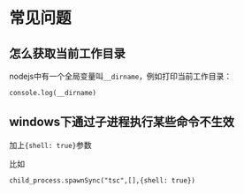 # 常见问题
## 怎么获取当前工作目录
nodejs中有一个全局变量叫`__dirname`，例如打印当前工作目录：
```
console.log(__dirname)
```

## windows下通过子进程执行某些命令不生效
加上`{shell: true}`参数

比如
```
child_process.spawnSync("tsc",[],{shell: true})
```
